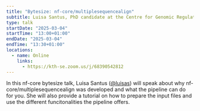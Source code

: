 ```yaml
---
title: "Bytesize: nf-core/multiplesequencealign"
subtitle: Luisa Santus, PhD candidate at the Centre for Genomic Regulation (CRG)
type: talk
startDate: "2025-03-04"
startTime: "13:00+01:00"
endDate: "2025-03-04"
endTime: "13:30+01:00"
locations:
  - name: Online
    links:
      - https://kth-se.zoom.us/j/68390542812
---
```


In this nf-core bytesize talk, Luisa Santus ([@luisas](https://github.com/luisas)) will speak about why nf-core/multiplesequencealign was developed and what the pipeline can do for you. 
She will also provide a tutorial on how to prepare the input files and use the different funcitonalities the pipeline offers.
